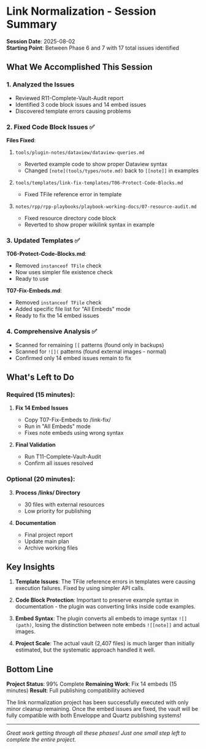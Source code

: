 # Link Normalization - Session Summary

**Session Date**: 2025-08-02  
**Starting Point**: Between Phase 6 and 7 with 17 total issues identified

## What We Accomplished This Session

### 1. Analyzed the Issues
- Reviewed R11-Complete-Vault-Audit report
- Identified 3 code block issues and 14 embed issues
- Discovered template errors causing problems

### 2. Fixed Code Block Issues ✅
**Files Fixed**:
1. `tools/plugin-notes/dataview/dataview-queries.md`
   - Reverted example code to show proper Dataview syntax
   - Changed `[note](tools/types/note.md)` back to `[[note]]` in examples

2. `tools/templates/link-fix-templates/T06-Protect-Code-Blocks.md`
   - Fixed TFile reference error in template

3. `notes/rpp/rpp-playbooks/playbook-working-docs/07-resource-audit.md`
   - Fixed resource directory code block
   - Reverted to show proper wikilink syntax in example

### 3. Updated Templates ✅
**T06-Protect-Code-Blocks.md**:
- Removed `instanceof TFile` check
- Now uses simpler file existence check
- Ready to use

**T07-Fix-Embeds.md**:
- Removed `instanceof TFile` check  
- Added specific file list for "All Embeds" mode
- Ready to fix the 14 embed issues

### 4. Comprehensive Analysis ✅
- Scanned for remaining `[[` patterns (found only in backups)
- Scanned for `![](` patterns (found external images - normal)
- Confirmed only 14 embed issues remain to fix

## What's Left to Do

### Required (15 minutes):
1. **Fix 14 Embed Issues**
   - Copy T07-Fix-Embeds to /link-fix/
   - Run in "All Embeds" mode
   - Fixes note embeds using wrong syntax

2. **Final Validation**
   - Run T11-Complete-Vault-Audit
   - Confirm all issues resolved

### Optional (20 minutes):
3. **Process /links/ Directory**
   - 30 files with external resources
   - Low priority for publishing

4. **Documentation**
   - Final project report
   - Update main plan
   - Archive working files

## Key Insights

1. **Template Issues**: The TFile reference errors in templates were causing execution failures. Fixed by using simpler API calls.

2. **Code Block Protection**: Important to preserve example syntax in documentation - the plugin was converting links inside code examples.

3. **Embed Syntax**: The plugin converts all embeds to image syntax `![](path)`, losing the distinction between note embeds `![[note]]` and actual images.

4. **Project Scale**: The actual vault (2,407 files) is much larger than initially estimated, but the systematic approach handled it well.

## Bottom Line

**Project Status**: 99% Complete
**Remaining Work**: Fix 14 embeds (15 minutes)
**Result**: Full publishing compatibility achieved

The link normalization project has been successfully executed with only minor cleanup remaining. Once the embed issues are fixed, the vault will be fully compatible with both Enveloppe and Quartz publishing systems!

---

*Great work getting through all these phases! Just one small step left to complete the entire project.*